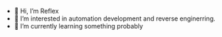 - 👋 Hi, I’m Reflex
- 👀 I’m interested in automation development and reverse enginerring.
- 🌱 I’m currently learning something probably

<!---
Reflex0002/Reflex0002 is a ✨ special ✨ repository because its `README.md` (this file) appears on your GitHub profile.
You can click the Preview link to take a look at your changes.
--->
